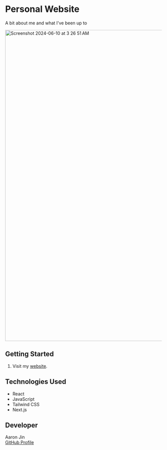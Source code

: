 # Personal Website

A bit about me and what I've been up to

<img width="1000" alt="Screenshot 2024-06-10 at 3 26 51 AM" src="https://github.com/aaronkjin/personal/assets/58490258/40fa4a4d-f4db-43ed-96b9-c82bdfb09a8f">

## Getting Started

1. Visit my [website](https://www.aaronj.in/).

## Technologies Used

- React
- JavaScript
- Tailwind CSS
- Next.js

## Developer

Aaron Jin  
[GitHub Profile](https://github.com/aaronkjin)
